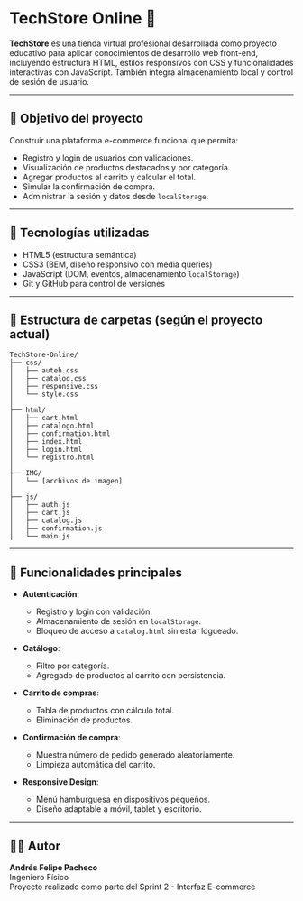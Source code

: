 # TechStore Online 🛒

**TechStore** es una tienda virtual profesional desarrollada como proyecto educativo para aplicar conocimientos de desarrollo web front-end, incluyendo estructura HTML, estilos responsivos con CSS y funcionalidades interactivas con JavaScript. También integra almacenamiento local y control de sesión de usuario.

---

## 🎯 Objetivo del proyecto

Construir una plataforma e-commerce funcional que permita:

- Registro y login de usuarios con validaciones.
- Visualización de productos destacados y por categoría.
- Agregar productos al carrito y calcular el total.
- Simular la confirmación de compra.
- Administrar la sesión y datos desde `localStorage`.

---

## 🧩 Tecnologías utilizadas

- HTML5 (estructura semántica)
- CSS3 (BEM, diseño responsivo con media queries)
- JavaScript (DOM, eventos, almacenamiento `localStorage`)
- Git y GitHub para control de versiones

---

## 📁 Estructura de carpetas (según el proyecto actual)

```
TechStore-Online/
├── css/
│   ├── auteh.css          
│   ├── catalog.css        
│   ├── responsive.css
│   └── style.css
│
├── html/
│   ├── cart.html
│   ├── catalogo.html      
│   ├── confirmation.html
│   ├── index.html
│   ├── login.html
│   └── registro.html      
│
├── IMG/
│   └── [archivos de imagen]
│
├── js/
│   ├── auth.js
│   ├── cart.js
│   ├── catalog.js
│   ├── confirmation.js
│   └── main.js
```

---

## 🔐 Funcionalidades principales

- **Autenticación**:
  - Registro y login con validación.
  - Almacenamiento de sesión en `localStorage`.
  - Bloqueo de acceso a `catalog.html` sin estar logueado.

- **Catálogo**:
  - Filtro por categoría.
  - Agregado de productos al carrito con persistencia.

- **Carrito de compras**:
  - Tabla de productos con cálculo total.
  - Eliminación de productos.

- **Confirmación de compra**:
  - Muestra número de pedido generado aleatoriamente.
  - Limpieza automática del carrito.

- **Responsive Design**:
  - Menú hamburguesa en dispositivos pequeños.
  - Diseño adaptable a móvil, tablet y escritorio.

---

## 👨‍💻 Autor

**Andrés Felipe Pacheco**  
Ingeniero Físico  
Proyecto realizado como parte del Sprint 2 - Interfaz E-commerce
